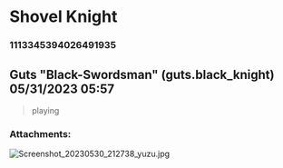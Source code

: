 # Shovel Knight
### 1113345394026491935
## Guts "Black-Swordsman" (guts.black_knight) 05/31/2023 05:57 

> playing
### Attachments: 
![Screenshot_20230530_212738_yuzu.jpg](https://yuzudiscordbackup.s3.us-west-2.amazonaws.com/files-media/1113345394026491935_Screenshot_20230530_212738_yuzu.jpg)

